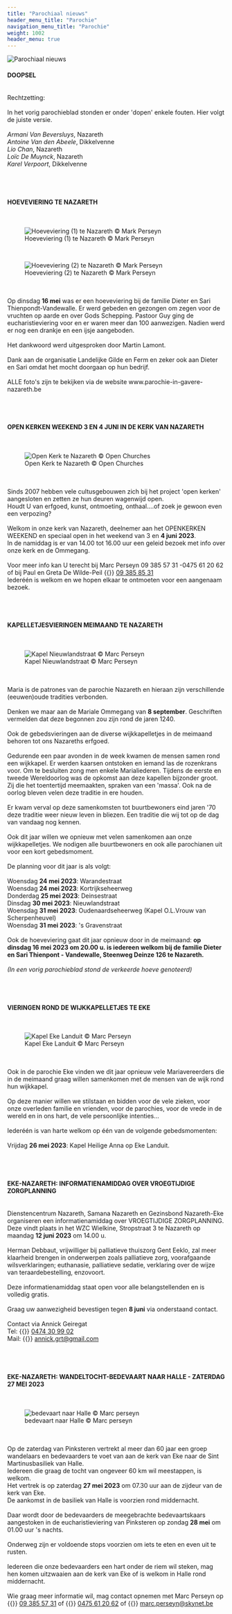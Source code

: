 ```yaml
---
title: "Parochiaal nieuws"
header_menu_title: "Parochie"
navigation_menu_title: "Parochie"
weight: 1002
header_menu: true
---
```


![Parochiaal nieuws](images/nieuws-uit-de-parochie.jpg)




#### DOOPSEL
<br>
Rechtzetting:<br>
<br>
In het vorig parochieblad stonden er onder 'dopen' enkele fouten. Hier volgt de juiste versie.<br>
<br>
<i>Armani Van Beversluys</i>, Nazareth<br>
<i>Antoine Van den Abeele</i>, Dikkelvenne<br>
<i>Lio Chan</i>, Nazareth<br>
<i>Loïc De Muynck</i>, Nazareth<br>
<i>Karel Verpoort</i>, Dikkelvenne<br>
<br>
<br>
<br>





#### HOEVEVIERING TE NAZARETH
<br>
<figure><img src="images/pb-h1.jpg" alt=" Hoeveviering (1) te Nazareth © Mark Perseyn" style="max-height: 500px; max-width: 500px;" /><figcaption> Hoeveviering (1) te Nazareth © Mark Perseyn</figcaption></figure><br>
<figure><img src="images/pb-h2.jpg" alt=" Hoeveviering (2) te Nazareth © Mark Perseyn" style="max-height: 500px; max-width: 500px;" /><figcaption> Hoeveviering (2) te Nazareth © Mark Perseyn</figcaption></figure><br>
<br>
Op dinsdag <b>16 mei</b> was er een hoeveviering bij de familie Dieter en Sari Thienpondt-Vandewalle. Er werd gebeden en gezongen om zegen voor de vruchten op aarde en over Gods Schepping. Pastoor Guy ging de eucharistieviering voor en er waren meer dan 100 aanwezigen. Nadien werd er nog een drankje en een ijsje aangeboden.<br>
<br>
Het dankwoord werd uitgesproken door Martin Lamont.<br>
<br>
Dank aan de organisatie Landelijke Gilde en Ferm en zeker ook aan Dieter en Sari omdat het mocht doorgaan op hun bedrijf.<br>
<br>
ALLE foto's zijn te bekijken via de website www.parochie-in-gavere-nazareth.be<br>
<br>
<br>
<br>





#### OPEN KERKEN WEEKEND 3 EN 4 JUNI IN DE KERK VAN NAZARETH
<br>
<figure><img src="images/pb-ok.jpg" alt=" Open Kerk te Nazareth © Open Churches" style="max-height: 500px; max-width: 500px;" /><figcaption> Open Kerk te Nazareth © Open Churches</figcaption></figure><br>
<br>
Sinds 2007 hebben vele cultusgebouwen zich bij het project 'open kerken' aangesloten en zetten ze hun deuren wagenwijd open.<br>
Houdt U van erfgoed, kunst, ontmoeting, onthaal....of zoek je gewoon even een verpozing?<br>
<br>
Welkom in onze kerk van Nazareth, deelnemer aan het OPENKERKEN WEEKEND en speciaal open in het weekend van 3 en <b>4 juni 2023</b>.<br>
In de namiddag is er van 14.00 tot 16.00 uur een geleid bezoek met info over onze kerk en de Ommegang.<br>
<br>
Voor meer info kan U terecht bij Marc Perseyn 09 385 57 31 -0475 61 20 62 of bij Paul en Greta De Wilde-Peil {{<icon class="fa fa-phone">}}&nbsp;<a href="tel:093858531">09 385 85 31</a><br>
Iederéén is welkom en we hopen elkaar te ontmoeten voor een aangenaam bezoek.<br>
<br>
<br>
<br>





#### KAPELLETJESVIERINGEN MEIMAAND TE NAZARETH
<br>
<figure><img src="images/pb-knl.jpg" alt=" Kapel Nieuwlandstraat © Marc Perseyn" style="max-height: 500px; max-width: 500px;" /><figcaption> Kapel Nieuwlandstraat © Marc Perseyn</figcaption></figure><br>
<br>
Maria is de patrones van de parochie Nazareth en hieraan zijn verschillende (eeuwen)oude tradities verbonden.<br>
<br>
Denken we maar aan de Mariale Ommegang van <b>8 september</b>. Geschriften vermelden dat deze begonnen zou zijn rond de jaren 1240.<br>
<br>
Ook de gebedsvieringen aan de diverse wijkkapelletjes in de meimaand behoren tot ons Nazareths erfgoed.<br>
<br>
Gedurende een paar avonden in de week kwamen de mensen samen rond een wijkkapel. Er werden kaarsen ontstoken en iemand las de rozenkrans voor. Om te besluiten zong men enkele Marialiederen. Tijdens de eerste en tweede Wereldoorlog was de opkomst aan deze kapellen bijzonder groot. Zij die het toentertijd meemaakten, spraken van een 'massa'. Ook na de oorlog bleven velen deze traditie in ere houden.<br>
<br>
Er kwam verval op deze samenkomsten tot buurtbewoners eind jaren '70 deze traditie weer nieuw leven in bliezen. Een traditie die wij tot op de dag van vandaag nog kennen.<br>
<br>
Ook dit jaar willen we opnieuw met velen samenkomen aan onze wijkkapelletjes. We nodigen alle buurtbewoners en ook alle parochianen uit voor een kort gebedsmoment.<br>
<br>
De planning voor dit jaar is als volgt:<br>
<br>
Woensdag <b>24 mei 2023</b>: Warandestraat<br>
Woensdag <b>24 mei 2023</b>: Kortrijkseheerweg<br>
Donderdag <b>25 mei 2023</b>: Deinsestraat<br>
Dinsdag <b>30 mei 2023</b>: Nieuwlandstraat<br>
Woensdag <b>31 mei 2023</b>: Oudenaardseheerweg (Kapel O.L.Vrouw van Scherpenheuvel)<br>
Woensdag <b>31 mei 2023</b>: 's Gravenstraat<br>
<br>
Ook de hoeveviering gaat dit jaar opnieuw door in de meimaand: <b>op dinsdag 16 mei 2023 om 20.00 u. is iedereen welkom bij de familie Dieter en Sari Thienpont - Vandewalle, Steenweg Deinze 126 te Nazareth.</b><br>
<br>
<i>(In een vorig parochieblad stond de verkeerde hoeve genoteerd)</i><br>
<br>
<br>
<br>





#### VIERINGEN ROND DE WIJKKAPELLETJES TE EKE
<br>
<figure><img src="images/pb-land.jpg" alt=" Kapel Eke Landuit © Marc Perseyn" style="max-height: 500px; max-width: 500px;" /><figcaption> Kapel Eke Landuit © Marc Perseyn</figcaption></figure><br>
<br>
Ook in de parochie Eke vinden we dit jaar opnieuw vele Mariavereerders die in de meimaand graag willen samenkomen met de mensen van de wijk rond hun wijkkapel.<br>
<br>
Op deze manier willen we stilstaan en bidden voor de vele zieken, voor onze overleden familie en vrienden, voor de parochies, voor de vrede in de wereld en in ons hart, de vele persoonlijke intenties...<br>
<br>
Iederéén is van harte welkom op één van de volgende gebedsmomenten:<br>
<br>
Vrijdag <b>26 mei 2023</b>: Kapel Heilige Anna op Eke Landuit.<br>
<br>
<br>
<br>





#### EKE-NAZARETH: INFORMATIENAMIDDAG OVER VROEGTIJDIGE ZORGPLANNING
<br>
Dienstencentrum Nazareth, Samana Nazareth en Gezinsbond Nazareth-Eke organiseren een informatienamiddag over VROEGTIJDIGE ZORGPLANNING. Deze vindt plaats in het WZC Wielkine, Stropstraat 3 te Nazareth op maandag <b>12 juni 2023</b> om 14.00 u.<br>
<br>
Herman Debbaut, vrijwilliger bij palliatieve thuiszorg Gent Eeklo, zal meer klaarheid brengen in onderwerpen zoals palliatieve zorg, voorafgaande wilsverklaringen; euthanasie, palliatieve sedatie, verklaring over de wijze van teraardebestelling, enzovoort.<br>
<br>
Deze informatienamiddag staat open voor alle belangstellenden en is volledig gratis.<br>
<br>
Graag uw aanwezigheid bevestigen tegen <b>8 juni</b> via onderstaand contact.<br>
<br>
Contact via Annick Geiregat<br>
Tel: {{<icon class="fa fa-phone">}}&nbsp;<a href="tel:0474309902">0474 30 99 02</a><br>
Mail: {{<icon class="fa fa-envelope">}}&nbsp;<a href="annick.grt@gmail.com">annick.grt@gmail.com</a><br>
<br>
<br>
<br>





#### EKE-NAZARETH: WANDELTOCHT-BEDEVAART NAAR HALLE - ZATERDAG 27 MEI 2023
<br>
<figure><img src="images/pb-halle.jpg" alt=" bedevaart naar Halle © Marc perseyn" style="max-height: 500px; max-width: 500px;" /><figcaption> bedevaart naar Halle © Marc perseyn</figcaption></figure><br>
<br>
Op de zaterdag van Pinksteren vertrekt al meer dan 60 jaar een groep wandelaars en bedevaarders te voet van aan de kerk van Eke naar de Sint Martinusbasiliek van Halle.<br>
Iedereen die graag de tocht van ongeveer 60 km wil meestappen, is welkom.<br>
Het vertrek is op zaterdag <b>27 mei 2023</b> om 07.30 uur aan de zijdeur van de kerk van Eke.<br>
De aankomst in de basiliek van Halle is voorzien rond middernacht.<br>
<br>
Daar wordt door de bedevaarders de meegebrachte bedevaartskaars aangestoken in de eucharistieviering van Pinksteren op zondag <b>28 mei</b> om 01.00 uur 's nachts.<br>
<br>
Onderweg zijn er voldoende stops voorzien om iets te eten en even uit te rusten.<br>
<br>
Iedereen die onze bedevaarders een hart onder de riem wil steken, mag hen komen uitzwaaien aan de kerk van Eke of is welkom in Halle rond middernacht.<br>
<br>
Wie graag meer informatie wil, mag contact opnemen met Marc Perseyn op {{<icon class="fa fa-phone">}}&nbsp;<a href="tel:093855731">09 385 57 31</a> of {{<icon class="fa fa-phone">}}&nbsp;<a href="tel:0475612062">0475 61 20 62</a> of {{<icon class="fa fa-envelope">}}&nbsp;<a href="marc.perseyn@skynet.be">marc.perseyn@skynet.be</a><br>
<br>
<br>
<br>


